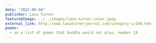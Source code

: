 ```yaml
---
date: "2022-09-04"
publisher: Lana Turner
featuredImage: ../../images/lana-turner-cover.jpeg
external_link: http://www.lanaturnerjournal.com/category-s/140.htm
poems: 
  - on a list of games that buddha would not play, number 18 
---
```

